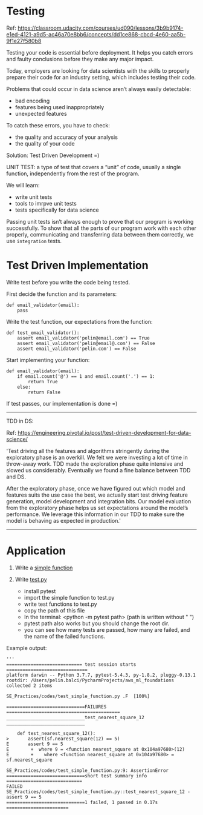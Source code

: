 # Testing

Ref: https://classroom.udacity.com/courses/ud090/lessons/3b9b9174-e1ed-4121-a9d5-ac46a70e8bb6/concepts/dd1ce868-cbcd-4e60-aa5b-9f1e27f580b8

Testing your code is essential before deployment. 
It helps you catch errors and faulty conclusions before they make any major impact. 

Today, employers are looking for data scientists with the skills to properly prepare their code for an industry setting, 
which includes testing their code.

Problems that could occur in data science aren’t always easily detectable:
- bad encoding
- features being used inappropriately
- unexpected features

To catch these errors, you have to check:
- the quality and accuracy of your analysis
- the quality of your code

Solution: Test Driven Development =)

UNIT TEST: a type of test that covers a “unit” of code, usually a single function, 
independently from the rest of the program.

We will learn:
- write unit tests
- tools to imrpve unit tests
- tests specifically for data science

Passing unit tests isn’t always enough to prove that our program is working successfully. 
To show that all the parts of our program work with each other properly, communicating and transferring 
data between them correctly, we use `integration` tests.


# Test Driven Implementation

Write test before you write the code being tested. 

First decide the function and its parameters:

    def email_validator(email):
        pass

Write the test function, our expectations from the function:

    def test_email_validator():
        assert email_validator('pelin@email.com') == True
        assert email_validator('pelin@email@.com') == False
        assert email_validator('pelin.com') == False
        
Start implementing your function:

    def email_validator(email):
        if email.count('@') == 1 and email.count('.') == 1:
            return True
        else:
            return False
            
If test passes, our implementation is done =)

*************************************
TDD in DS: 

Ref: https://engineering.pivotal.io/post/test-driven-development-for-data-science/

'Test driving all the features and algorithms stringently during the exploratory phase is an overkill. 
We felt we were investing a lot of time in throw-away work. TDD made the exploration phase quite intensive and slowed us
 considerably. Eventually we found a fine balance between TDD and DS.

After the exploratory phase, once we have figured out which model and features suits the use case the best, we actually 
start test driving feature generation, model development and integration bits. Our model evaluation from the exploratory
 phase helps us set expectations around the model’s performance. We leverage this information in our TDD to make sure 
 the model is behaving as expected in production.'

*************************************

# Application

1. Write a [simple function](https://github.com/pelinbalci/aws_ml_foundations/blob/master/SE_Practices/codes/simple_function.py)
2. Write [test.py](https://github.com/pelinbalci/aws_ml_foundations/blob/master/SE_Practices/codes/test_simple_function.py)

    - install pytest
    - import the simple function to test.py 
    - write test functions to test.py
    - copy the path of this file 
    - In the terminal: <python -m pytest path> (path is written without " ")
    - pytest path also works but you should change the root dir. 
    - you can see how many tests are passed, how many are failed, and the name of the failed functions.
    

Example output:

    '''
    ============================ test session starts ==============================
    platform darwin -- Python 3.7.7, pytest-5.4.3, py-1.8.2, pluggy-0.13.1
    rootdir: /Users/pelin.balci/PycharmProjects/aws_ml_foundations
    collected 2 items                                                                                                                                             
    
    SE_Practices/codes/test_simple_function.py .F  [100%]
    
    =============================FAILURES ==========================================
    _____________________________test_nearest_square_12 _____________________________
    
        def test_nearest_square_12():
    >       assert(sf.nearest_square(12) == 5)
    E       assert 9 == 5
    E        +  where 9 = <function nearest_square at 0x104a97680>(12)
    E        +    where <function nearest_square at 0x104a97680> = sf.nearest_square
    
    SE_Practices/codes/test_simple_function.py:9: AssertionError
    =============================short test summary info ============================
    FAILED SE_Practices/codes/test_simple_function.py::test_nearest_square_12 - assert 9 == 5
    =============================1 failed, 1 passed in 0.17s =======================